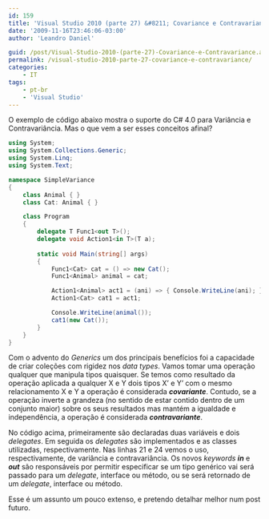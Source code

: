 ```yaml
---
id: 159
title: 'Visual Studio 2010 (parte 27) &#8211; Covariance e Contravariance'
date: '2009-11-16T23:46:06-03:00'
author: 'Leandro Daniel'

guid: /post/Visual-Studio-2010-(parte-27)-Covariance-e-Contravariance.aspx
permalink: /visual-studio-2010-parte-27-covariance-e-contravariance/
categories:
    - IT
tags:
    - pt-br
    - 'Visual Studio'
---
```


O exemplo de código abaixo mostra o suporte do C# 4.0 para Variância e Contravariância. Mas o que vem a ser esses conceitos afinal?

```csharp
using System;
using System.Collections.Generic;
using System.Linq;
using System.Text;

namespace SimpleVariance
{
    class Animal { }
    class Cat: Animal { }

    class Program
    {
        delegate T Func1<out T>();
        delegate void Action1<in T>(T a);
        
        static void Main(string[] args)
        {
            Func1<Cat> cat = () => new Cat();
            Func1<Animal> animal = cat;

            Action1<Animal> act1 = (ani) => { Console.WriteLine(ani); };
            Action1<Cat> cat1 = act1;

            Console.WriteLine(animal());
            cat1(new Cat());
        }        
    }
}
```

Com o advento do *Generics* um dos principais benefícios foi a capacidade de criar coleções com rigidez nos *data types*. Vamos tomar uma operação qualquer que manipula tipos quaisquer. Se temos como resultado da operação aplicada a qualquer X e Y dois tipos X’ e Y’ com o mesmo relacionamento X e Y a operação é considerada ***covariante***. Contudo, se a operação inverte a grandeza (no sentido de estar contido dentro de um conjunto maior) sobre os seus resultados mas mantém a igualdade e independência, a operação é considerada ***contravariante***.

No código acima, primeiramente são declaradas duas variáveis e dois *delegates*. Em seguida os *delegates* são implementados e as classes utilizadas, respectivamente. Nas linhas 21 e 24 vemos o uso, respectivamente, de variância e contravariância. Os novos *keywords* ***in*** e ***out*** são responsáveis por permitir especificar se um tipo genérico vai será passado para um *delegate*, interface ou método, ou se será retornado de um *delegate*, interface ou método.

Esse é um assunto um pouco extenso, e pretendo detalhar melhor num post futuro.
